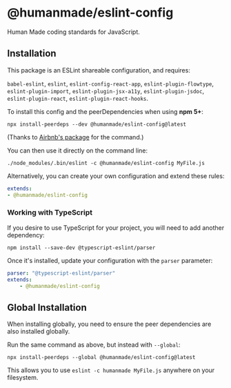 # @humanmade/eslint-config

Human Made coding standards for JavaScript.

## Installation

This package is an ESLint shareable configuration, and requires:


`babel-eslint`, `eslint`, `eslint-config-react-app`, `eslint-plugin-flowtype`, `eslint-plugin-import`, `eslint-plugin-jsx-a11y`, `eslint-plugin-jsdoc`, `eslint-plugin-react`, `eslint-plugin-react-hooks`.

To install this config and the peerDependencies when using **npm 5+**:

```
npx install-peerdeps --dev @humanmade/eslint-config@latest
```

(Thanks to [Airbnb's package](https://www.npmjs.com/package/eslint-config-airbnb) for the command.)

You can then use it directly on the command line:

```shell
./node_modules/.bin/eslint -c @humanmade/eslint-config MyFile.js
```

Alternatively, you can create your own configuration and extend these rules:
```yaml
extends:
- @humanmade/eslint-config
```

### Working with TypeScript

If you desire to use TypeScript for your project, you will need to add another dependency:

```shell
npm install --save-dev @typescript-eslint/parser
```

Once it's installed, update your configuration with the `parser` parameter:

```yml
parser: "@typescript-eslint/parser"
extends:
    - @humanmade/eslint-config
```

## Global Installation

When installing globally, you need to ensure the peer dependencies are also installed globally.

Run the same command as above, but instead with `--global`:

```shell
npx install-peerdeps --global @humanmade/eslint-config@latest
```

This allows you to use `eslint -c humanmade MyFile.js` anywhere on your filesystem.

